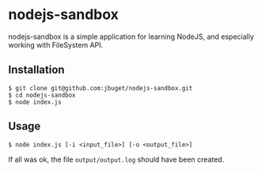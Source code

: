 # nodejs-sandbox

nodejs-sandbox is a simple application for learning NodeJS, and especially working with FileSystem API.

## Installation

```
$ git clone git@github.com:jbuget/nodejs-sandbox.git
$ cd nodejs-sandbox
$ node index.js
```

## Usage

```
$ node index.js [-i <input_file>] [-o <output_file>]
```

If all was ok, the file ```output/output.log``` should have been created.
